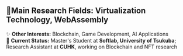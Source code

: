## **👀Main Research Fields:** Virtualization Technology, WebAssembly  
✨ **Other Interests:** Blockchain, Game Development, AI Applications  
🌱 **Current Status:** Master's Student at **Softlab, University of Tsukuba**; Research Assistant at **CUHK**, working on Blockchain and NFT research  
